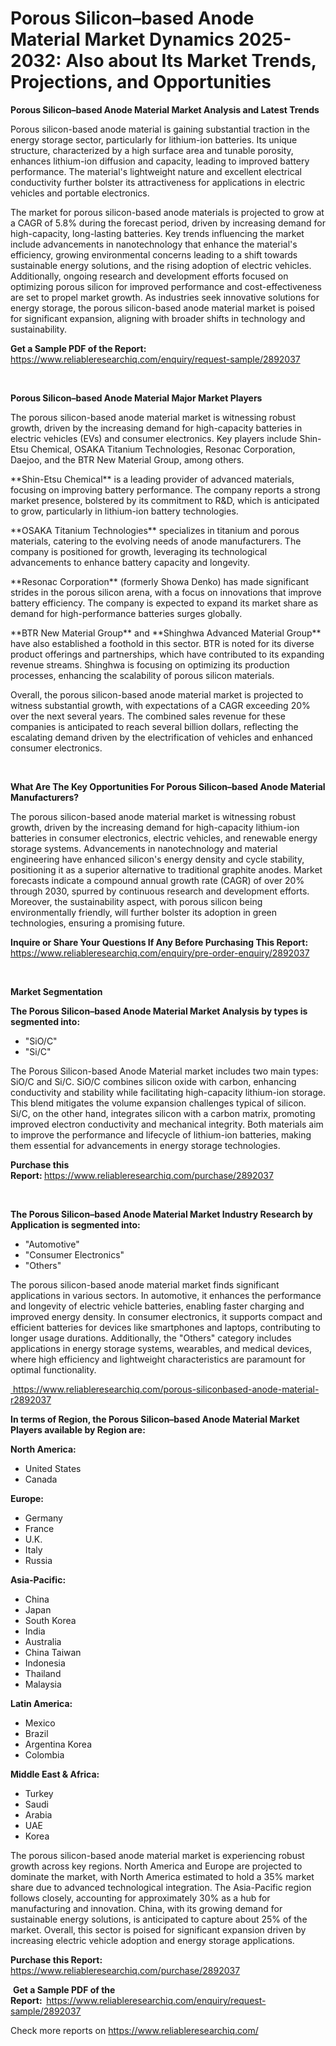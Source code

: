 <p><h1>Porous Silicon–based Anode Material Market Dynamics 2025-2032: Also about Its Market Trends, Projections, and Opportunities</h1></p><p><strong>Porous Silicon–based Anode Material Market Analysis and Latest Trends</strong></p>
<p><p>Porous silicon-based anode material is gaining substantial traction in the energy storage sector, particularly for lithium-ion batteries. Its unique structure, characterized by a high surface area and tunable porosity, enhances lithium-ion diffusion and capacity, leading to improved battery performance. The material's lightweight nature and excellent electrical conductivity further bolster its attractiveness for applications in electric vehicles and portable electronics.</p><p>The market for porous silicon-based anode materials is projected to grow at a CAGR of 5.8% during the forecast period, driven by increasing demand for high-capacity, long-lasting batteries. Key trends influencing the market include advancements in nanotechnology that enhance the material's efficiency, growing environmental concerns leading to a shift towards sustainable energy solutions, and the rising adoption of electric vehicles. Additionally, ongoing research and development efforts focused on optimizing porous silicon for improved performance and cost-effectiveness are set to propel market growth. As industries seek innovative solutions for energy storage, the porous silicon-based anode material market is poised for significant expansion, aligning with broader shifts in technology and sustainability.</p></p>
<p><strong>Get a Sample PDF of the Report:&nbsp;</strong> <a href="https://www.reliableresearchiq.com/enquiry/request-sample/2892037?utm_campaign=2299&utm_medium=2&utm_source=Github&utm_content=ia&utm_term=15032025&utm_id=porous-siliconbased-anode-material">https://www.reliableresearchiq.com/enquiry/request-sample/2892037</a></p>
<p>&nbsp;</p>
<p><strong>Porous Silicon–based Anode Material Major Market Players</strong></p>
<p><p>The porous silicon-based anode material market is witnessing robust growth, driven by the increasing demand for high-capacity batteries in electric vehicles (EVs) and consumer electronics. Key players include Shin-Etsu Chemical, OSAKA Titanium Technologies, Resonac Corporation, Daejoo, and the BTR New Material Group, among others.</p><p>**Shin-Etsu Chemical** is a leading provider of advanced materials, focusing on improving battery performance. The company reports a strong market presence, bolstered by its commitment to R&D, which is anticipated to grow, particularly in lithium-ion battery technologies. </p><p>**OSAKA Titanium Technologies** specializes in titanium and porous materials, catering to the evolving needs of anode manufacturers. The company is positioned for growth, leveraging its technological advancements to enhance battery capacity and longevity.</p><p>**Resonac Corporation** (formerly Showa Denko) has made significant strides in the porous silicon arena, with a focus on innovations that improve battery efficiency. The company is expected to expand its market share as demand for high-performance batteries surges globally.</p><p>**BTR New Material Group** and **Shinghwa Advanced Material Group** have also established a foothold in this sector. BTR is noted for its diverse product offerings and partnerships, which have contributed to its expanding revenue streams. Shinghwa is focusing on optimizing its production processes, enhancing the scalability of porous silicon materials.</p><p>Overall, the porous silicon-based anode material market is projected to witness substantial growth, with expectations of a CAGR exceeding 20% over the next several years. The combined sales revenue for these companies is anticipated to reach several billion dollars, reflecting the escalating demand driven by the electrification of vehicles and enhanced consumer electronics.</p></p>
<p>&nbsp;</p>
<p><strong>What Are The Key Opportunities For Porous Silicon–based Anode Material Manufacturers?</strong></p>
<p><p>The porous silicon-based anode material market is witnessing robust growth, driven by the increasing demand for high-capacity lithium-ion batteries in consumer electronics, electric vehicles, and renewable energy storage systems. Advancements in nanotechnology and material engineering have enhanced silicon's energy density and cycle stability, positioning it as a superior alternative to traditional graphite anodes. Market forecasts indicate a compound annual growth rate (CAGR) of over 20% through 2030, spurred by continuous research and development efforts. Moreover, the sustainability aspect, with porous silicon being environmentally friendly, will further bolster its adoption in green technologies, ensuring a promising future.</p></p>
<p><strong>Inquire or Share Your Questions If Any Before Purchasing This Report:</strong> <a href="https://www.reliableresearchiq.com/enquiry/pre-order-enquiry/2892037?utm_campaign=2299&utm_medium=2&utm_source=Github&utm_content=ia&utm_term=15032025&utm_id=porous-siliconbased-anode-material">https://www.reliableresearchiq.com/enquiry/pre-order-enquiry/2892037</a></p>
<p>&nbsp;</p>
<p><strong>Market Segmentation</strong></p>
<p><strong>The Porous Silicon–based Anode Material Market Analysis by types is segmented into:</strong></p>
<p><ul><li>"SiO/C"</li><li>"Si/C"</li></ul></p>
<p><p>The Porous Silicon-based Anode Material market includes two main types: SiO/C and Si/C. SiO/C combines silicon oxide with carbon, enhancing conductivity and stability while facilitating high-capacity lithium-ion storage. This blend mitigates the volume expansion challenges typical of silicon. Si/C, on the other hand, integrates silicon with a carbon matrix, promoting improved electron conductivity and mechanical integrity. Both materials aim to improve the performance and lifecycle of lithium-ion batteries, making them essential for advancements in energy storage technologies.</p></p>
<p><strong>Purchase this Report:&nbsp;</strong><a href="https://www.reliableresearchiq.com/purchase/2892037?utm_campaign=2299&utm_medium=2&utm_source=Github&utm_content=ia&utm_term=15032025&utm_id=porous-siliconbased-anode-material">https://www.reliableresearchiq.com/purchase/2892037</a></p>
<p>&nbsp;</p>
<p><strong>The Porous Silicon–based Anode Material Market Industry Research by Application is segmented into:</strong></p>
<p><ul><li>"Automotive"</li><li>"Consumer Electronics"</li><li>"Others"</li></ul></p>
<p><p>The porous silicon-based anode material market finds significant applications in various sectors. In automotive, it enhances the performance and longevity of electric vehicle batteries, enabling faster charging and improved energy density. In consumer electronics, it supports compact and efficient batteries for devices like smartphones and laptops, contributing to longer usage durations. Additionally, the "Others" category includes applications in energy storage systems, wearables, and medical devices, where high efficiency and lightweight characteristics are paramount for optimal functionality.</p></p>
<p><a href="https://www.reliableresearchiq.com/porous-siliconbased-anode-material-r2892037?utm_campaign=2299&utm_medium=2&utm_source=Github&utm_content=ia&utm_term=15032025&utm_id=porous-siliconbased-anode-material">&nbsp;https://www.reliableresearchiq.com/porous-siliconbased-anode-material-r2892037</a></p>
<p><strong>In terms of Region, the Porous Silicon–based Anode Material Market Players available by Region are:</strong></p>
<p>
    <p> <strong> North America: </strong>
        <ul>
            <li>United States</li>
            <li>Canada</li>
        </ul>
        </p> 
    <p> <strong> Europe: </strong>
        <ul>
            <li>Germany</li>
            <li>France</li>
            <li>U.K.</li>
            <li>Italy</li>
            <li>Russia</li>
        </ul>
        </p> 
    <p> <strong> Asia-Pacific: </strong>
        <ul>
            <li>China</li>
            <li>Japan</li>
            <li>South Korea</li>
            <li>India</li>
            <li>Australia</li>
            <li>China Taiwan</li>
            <li>Indonesia</li>
            <li>Thailand</li>
            <li>Malaysia</li>
        </ul>
        </p> 
    <p> <strong> Latin America: </strong>
        <ul>
            <li>Mexico</li>
            <li>Brazil</li>
            <li>Argentina Korea</li>
            <li>Colombia</li>
        </ul>
        </p> 
    <p> <strong> Middle East & Africa: </strong>
        <ul>
            <li>Turkey</li>
            <li>Saudi</li>
            <li>Arabia</li>
            <li>UAE</li>
            <li>Korea</li>
        </ul>
    </p>
    </p>
<p><p>The porous silicon-based anode material market is experiencing robust growth across key regions. North America and Europe are projected to dominate the market, with North America estimated to hold a 35% market share due to advanced technological integration. The Asia-Pacific region follows closely, accounting for approximately 30% as a hub for manufacturing and innovation. China, with its growing demand for sustainable energy solutions, is anticipated to capture about 25% of the market. Overall, this sector is poised for significant expansion driven by increasing electric vehicle adoption and energy storage applications.</p></p>
<p><strong>Purchase this Report: </strong><a href="https://www.reliableresearchiq.com/purchase/2892037?utm_campaign=2299&utm_medium=2&utm_source=Github&utm_content=ia&utm_term=15032025&utm_id=porous-siliconbased-anode-material">https://www.reliableresearchiq.com/purchase/2892037</a></p>
<p>&nbsp;<strong>Get a Sample PDF of the Report:&nbsp;&nbsp;</strong><a href="https://www.reliableresearchiq.com/enquiry/request-sample/2892037?utm_campaign=2299&utm_medium=2&utm_source=Github&utm_content=ia&utm_term=15032025&utm_id=porous-siliconbased-anode-material">https://www.reliableresearchiq.com/enquiry/request-sample/2892037</a></p>
<p><strong></strong></p>
<p>Check more reports on <a href="https://www.reliableresearchiq.com/?utm_campaign=2299&utm_medium=2&utm_source=Github&utm_content=ia&utm_term=15032025&utm_id=porous-siliconbased-anode-material">https://www.reliableresearchiq.com/</a></p>